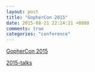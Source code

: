```yaml
---
layout: post
title: "GopherCon 2015"
date: 2015-08-21 22:24:21 +0800
comments: true
categories: "conference"
---
```


<!-- more -->

[GopherCon 2015]

[2015-talks]

[GopherCon 2015]:http://www.gophercon.com/
[2015-talks]:https://github.com/gophercon/2015-talks